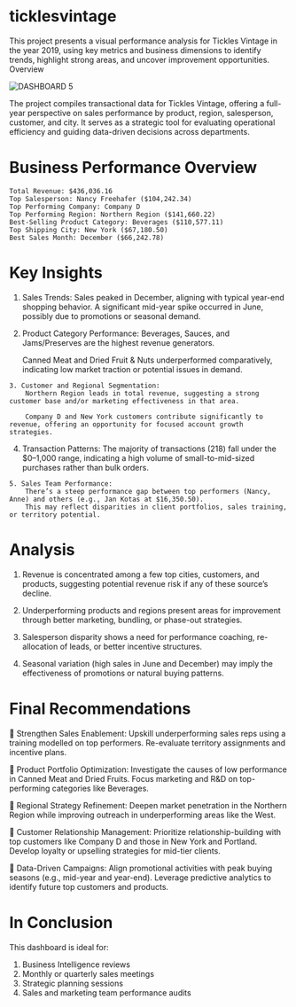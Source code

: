 # ticklesvintage
This project presents a visual performance analysis for Tickles Vintage in the year 2019, using key metrics and business dimensions to identify trends, highlight strong areas, and uncover improvement opportunities.
Overview

![DASHBOARD 5](https://github.com/user-attachments/assets/aa3adcbd-a9f8-403e-abd8-2b819b7f0ca2)

The project compiles transactional data for Tickles Vintage, offering a full-year perspective on sales performance by product, region, salesperson, customer, and city. It serves as a strategic tool for evaluating operational efficiency and guiding data-driven decisions across departments.

# Business Performance Overview
    Total Revenue: $436,036.16
    Top Salesperson: Nancy Freehafer ($104,242.34)
    Top Performing Company: Company D
    Top Performing Region: Northern Region ($141,660.22)
    Best-Selling Product Category: Beverages ($110,577.11)
    Top Shipping City: New York ($67,180.50)
    Best Sales Month: December ($66,242.78)

# Key Insights
   1. Sales Trends:
        Sales peaked in December, aligning with typical year-end shopping behavior.
        A significant mid-year spike occurred in June, possibly due to promotions or seasonal demand.

  2. Product Category Performance:
        Beverages, Sauces, and Jams/Preserves are the highest revenue generators.

        Canned Meat and Dried Fruit & Nuts underperformed comparatively, indicating low market traction or potential issues in demand.

    3. Customer and Regional Segmentation:
        Northern Region leads in total revenue, suggesting a strong customer base and/or marketing effectiveness in that area.

        Company D and New York customers contribute significantly to revenue, offering an opportunity for focused account growth strategies.

   4. Transaction Patterns:
        The majority of transactions (218) fall under the $0–1,000 range, indicating a high volume of small-to-mid-sized purchases rather than bulk orders.

    5. Sales Team Performance:
        There’s a steep performance gap between top performers (Nancy, Anne) and others (e.g., Jan Kotas at $16,350.50).
        This may reflect disparities in client portfolios, sales training, or territory potential.

# Analysis
1.	Revenue is concentrated among a few top cities, customers, and products, suggesting potential revenue risk if any of these source’s decline.

2.	Underperforming products and regions present areas for improvement through better marketing, bundling, or phase-out strategies.

3.	Salesperson disparity shows a need for performance coaching, re-allocation of leads, or better incentive structures.

4.	Seasonal variation (high sales in June and December) may imply the effectiveness of promotions or natural buying patterns.

# Final Recommendations
	Strengthen Sales Enablement:
Upskill underperforming sales reps using a training modelled on top performers.
Re-evaluate territory assignments and incentive plans.

	Product Portfolio Optimization:
Investigate the causes of low performance in Canned Meat and Dried Fruits.
Focus marketing and R&D on top-performing categories like Beverages.

	Regional Strategy Refinement:
Deepen market penetration in the Northern Region while improving outreach in underperforming areas like the West.

	Customer Relationship Management:
Prioritize relationship-building with top customers like Company D and those in New York and Portland.
Develop loyalty or upselling strategies for mid-tier clients.

	Data-Driven Campaigns:
Align promotional activities with peak buying seasons (e.g., mid-year and year-end).
Leverage predictive analytics to identify future top customers and products.


# In Conclusion
This dashboard is ideal for:
1.	Business Intelligence reviews
2.	Monthly or quarterly sales meetings
3.	Strategic planning sessions
4.	Sales and marketing team performance audits
